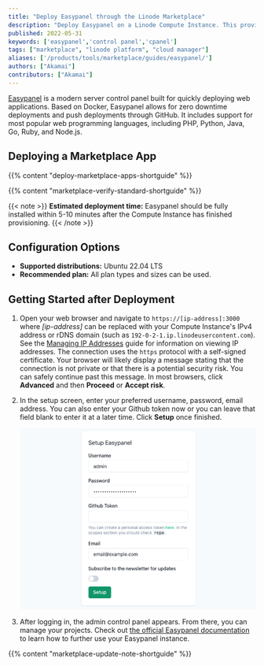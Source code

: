 ```yaml
---
title: "Deploy Easypanel through the Linode Marketplace"
description: "Deploy Easypanel on a Linode Compute Instance. This provides a modern server control panel which uses Docker."
published: 2022-05-31
keywords: ['easypanel','control panel','cpanel']
tags: ["marketplace", "linode platform", "cloud manager"]
aliases: ['/products/tools/marketplace/guides/easypanel/']
authors: ["Akamai"]
contributors: ["Akamai"]
---
```


[Easypanel](https://easypanel.io) is a modern server control panel built for quickly deploying web applications. Based on Docker, Easypanel allows for zero downtime deployments and push deployments through GitHub. It includes support for most popular web programming languages, including PHP, Python, Java, Go, Ruby, and Node.js.

## Deploying a Marketplace App

{{% content "deploy-marketplace-apps-shortguide" %}}

{{% content "marketplace-verify-standard-shortguide" %}}

{{< note >}}
**Estimated deployment time:** Easypanel should be fully installed within 5-10 minutes after the Compute Instance has finished provisioning.
{{< /note >}}

## Configuration Options

- **Supported distributions:** Ubuntu 22.04 LTS
- **Recommended plan:** All plan types and sizes can be used.

## Getting Started after Deployment

1.  Open your web browser and navigate to `https://[ip-address]:3000` where *[ip-address]* can be replaced with your Compute Instance's IPv4 address or rDNS domain (such as `192-0-2-1.ip.linodeusercontent.com`). See the [Managing IP Addresses](/docs/products/compute/compute-instances/guides/manage-ip-addresses/) guide for information on viewing IP addresses. The connection uses the `https` protocol with a self-signed certificate. Your browser will likely display a message stating that the connection is not private or that there is a potential security risk. You can safely continue past this message. In most browsers, click **Advanced** and then **Proceed** or **Accept risk**.

1. In the setup screen, enter your preferred username, password, email address. You can also enter your Github token now or you can leave that field blank to enter it at a later time. Click **Setup** once finished.

    ![Screenshot of the Easypanel setup page](easypanel-setup.png)

1. After logging in, the admin control panel appears. From there, you can manage your projects. Check out [the official Easypanel documentation](https://easypanel.io/docs) to learn how to further use your Easypanel instance.

{{% content "marketplace-update-note-shortguide" %}}
